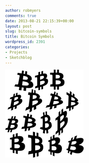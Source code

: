 ```yaml
---
author: robmyers
comments: true
date: 2013-08-21 22:15:39+00:00
layout: post
slug: bitcoin-symbols
title: Bitcoin Symbols
wordpress_id: 2391
categories:
- Projects
- Sketchblog
---
```


![bitcoin-symbols](/assets/2013/08/bitcoin-symbols.png)
